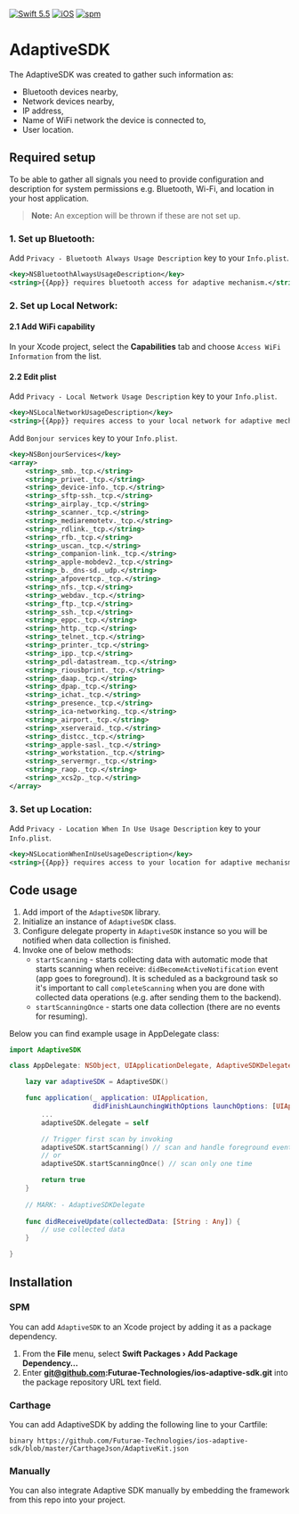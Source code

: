 [![Swift 5.5](https://img.shields.io/badge/Swift-5.5-orange.svg)](https://github.com/apple/swift)
[![iOS](https://img.shields.io/badge/iOS-10.0+-blue.svg)]()
[![spm](https://img.shields.io/badge/spm-compatible-green.svg)](https://www.swift.org/package-manager)

# AdaptiveSDK

The AdaptiveSDK was created to gather such information as:

- Bluetooth devices nearby, 
- Network devices nearby,
- IP address,
- Name of WiFi network the device is connected to,
- User location.

## Required setup

To be able to gather all signals you need to provide configuration and description for system permissions e.g. Bluetooth, Wi-Fi, and location in your host application.

>**Note:** An exception will be thrown if these are not set up.

### 1. Set up Bluetooth:

Add `Privacy - Bluetooth Always Usage Description` key to your `Info.plist`.

```xml
<key>NSBluetoothAlwaysUsageDescription</key>
<string>{{App}} requires bluetooth access for adaptive mechanism.</string>
```

### 2. Set up Local Network:

#### 2.1 Add WiFi capability

In your Xcode project, select the **Capabilities** tab and choose `Access WiFi Information` from the list.

#### 2.2 Edit plist

Add `Privacy - Local Network Usage Description` key to your `Info.plist`.

```xml
<key>NSLocalNetworkUsageDescription</key>
<string>{{App}} requires access to your local network for adaptive mechanism.</string>
```

Add `Bonjour services` key to your `Info.plist`.

```xml
<key>NSBonjourServices</key>
<array>
	<string>_smb._tcp.</string>
	<string>_privet._tcp.</string>
	<string>_device-info._tcp.</string>
	<string>_sftp-ssh._tcp.</string>
	<string>_airplay._tcp.</string>
	<string>_scanner._tcp.</string>
	<string>_mediaremotetv._tcp.</string>
	<string>_rdlink._tcp.</string>
	<string>_rfb._tcp.</string>
	<string>_uscan._tcp.</string>
	<string>_companion-link._tcp.</string>
	<string>_apple-mobdev2._tcp.</string>
	<string>_b._dns-sd._udp.</string>
	<string>_afpovertcp._tcp.</string>
	<string>_nfs._tcp.</string>
	<string>_webdav._tcp.</string>
	<string>_ftp._tcp.</string>
	<string>_ssh._tcp.</string>
	<string>_eppc._tcp.</string>
	<string>_http._tcp.</string>
	<string>_telnet._tcp.</string>
	<string>_printer._tcp.</string>
	<string>_ipp._tcp.</string>
	<string>_pdl-datastream._tcp.</string>
	<string>_riousbprint._tcp.</string>
	<string>_daap._tcp.</string>
	<string>_dpap._tcp.</string>
	<string>_ichat._tcp.</string>
	<string>_presence._tcp.</string>
	<string>_ica-networking._tcp.</string>
	<string>_airport._tcp.</string>
	<string>_xserveraid._tcp.</string>
	<string>_distcc._tcp.</string>
	<string>_apple-sasl._tcp.</string>
	<string>_workstation._tcp.</string>
	<string>_servermgr._tcp.</string>
	<string>_raop._tcp.</string>
	<string>_xcs2p._tcp.</string>
</array>
```

### 3. Set up Location:

Add `Privacy - Location When In Use Usage Description` key to your `Info.plist`.

```xml
<key>NSLocationWhenInUseUsageDescription</key>
<string>{{App}} requires access to your location for adaptive mechanism.</string>
```

## Code usage

1. Add import of the `AdaptiveSDK` library.
2. Initialize an instance of `AdaptiveSDK` class.
3. Configure delegate property in `AdaptiveSDK` instance so you will be notified when data collection is finished.
4. Invoke one of below methods:
	* `startScanning` - starts collecting data with automatic mode that starts scanning when receive: `didBecomeActiveNotification` event (app goes to foreground). It is scheduled as a background task so it's important to call `completeScanning` when you are done with collected data operations (e.g. after sending them to the backend).
	* `startScanningOnce` - starts one data collection (there are no events for resuming).

Below you can find example usage in AppDelegate class:

```swift
import AdaptiveSDK

class AppDelegate: NSObject, UIApplicationDelegate, AdaptiveSDKDelegate {

    lazy var adaptiveSDK = AdaptiveSDK()

    func application(_ application: UIApplication,
                     didFinishLaunchingWithOptions launchOptions: [UIApplication.LaunchOptionsKey: Any]?) -> Bool {
        ...
        adaptiveSDK.delegate = self

        // Trigger first scan by invoking
        adaptiveSDK.startScanning() // scan and handle foreground events to re-scan
        // or
        adaptiveSDK.startScanningOnce() // scan only one time

        return true
    }
    
    // MARK: - AdaptiveSDKDelegate
    
    func didReceiveUpdate(collectedData: [String : Any]) {
        // use collected data
    }

}
```

## Installation

### SPM
You can add `AdaptiveSDK` to an Xcode project by adding it as a package dependency.

  1. From the **File** menu, select **Swift Packages › Add Package Dependency…**
  2. Enter **git@github.com:Futurae-Technologies/ios-adaptive-sdk.git** into the package repository URL text field.
  
### Carthage

You can add AdaptiveSDK by adding the following line to your Cartfile:

```
binary https://github.com/Futurae-Technologies/ios-adaptive-sdk/blob/master/CarthageJson/AdaptiveKit.json
```

### Manually
You can also integrate Adaptive SDK manually by embedding the framework from this repo into your project.
